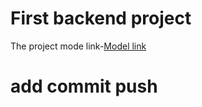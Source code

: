 # First backend project
The project mode link-[Model link](https://app.eraser.io/workspace/YtPqZ1VogxGy1jzIDkzj)
#  add commit push
